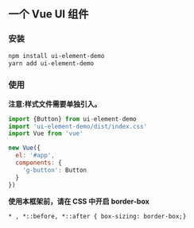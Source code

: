 ## 一个 Vue UI 组件

###  安装

```sh
npm install ui-element-demo
yarn add ui-element-demo
```

### 使用

<strong>注意:样式文件需要单独引入。</strong>

```js
import {Button} from ui-element-demo
import 'ui-element-demo/dist/index.css'
import Vue from 'vue'

new Vue({
  el: '#app',
  components: {
    'g-button': Button
  }
})
```
<strong>使用本框架前，请在 CSS 中开启 border-box </strong>
```
* , *::before, *::after { box-sizing: border-box;}
```
